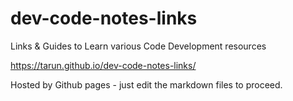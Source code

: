 # dev-code-notes-links
Links & Guides to Learn various Code Development resources

https://tarun.github.io/dev-code-notes-links/

Hosted by Github pages - just edit the markdown files to proceed.

